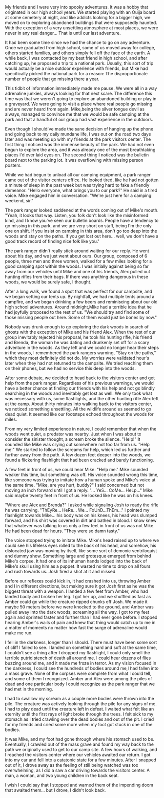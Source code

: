 My friends and I were very into spooky adventures. It was a hobby that originated in our high school years. We started playing with an Ouija board at some cemetery at night, and like addicts looking for a bigger high, we moved on to exploring abandoned buildings that were supposedly haunted. With the exception of a very unsettling atmosphere at most places, we were never in any real danger... That is until our last adventure. 

It had been some time since we had the chance to go on any adventure. Once we graduated from high school, some of us moved away for college, others started families, and others simply fell off the face of the earth. A while back, I was contacted by my best friend in high school, and after catching up, he proposed a trip to a national park. Usually, this sort of trip would actually be a nice outdoor experience with friends, but Mike had specifically picked the national park for a reason: The disproportionate number of people that go missing there a year. 

This tidbit of information immediately made me pause. We were all in a way adrenaline junkies, always looking for that next scare. The difference this time was that we weren't going to explore an abandoned building or play in a graveyard. We were going to visit a place where real people go missing and are never heard from again. Mike,being the silver tongue devil as always, managed to convince me that we would be safe camping at the park and that a handful of our group had vast experience in the outdoors. 

Even though I should've made the sane decision of hanging up the phone and going back to my daily mundane life, I was out on the road two days later and was meeting up with my friends at the park visitors center. The first thing I noticed was the immense beauty of the park. We had not even begun to explore the area, and it was already one of the most breathtaking places I'd ever laid eyes on. The second thing I noticed was the bulletin board next to the parking lot. It was overflowing with missing person posters. 

While we had begun to unload all our camping equipment, a park ranger came out of the visitor centers office. He looked tired, like he had not gotten a minute of sleep in the past week but was trying hard to fake a friendly demeanor. "Hello everyone, what brings you to our park?" He said in a tired voice. Mike engaged him in conversation.  "We're just here for a camping weekend, sir." 

The park ranger looked saddened at the words coming out of Mike's mouth. "Yeah, it looks that way. Listen, you folk don't look like the misinformed kind, and I know you've seen our bulletin boards. People have a tendency to go missing in this park, and we are very short on staff, being I'm the only one on shift. If you insist on camping in this area, don't go too deep into the woods and stay on the paths. If you get lost out here... well, we don't have a good track record of finding nice folk like you." 

The park ranger didn't really stick around waiting for our reply. He went about his day, and we just went about ours. Our group, composed of 6 people, three men and three women, walked for a few miles looking for a good camping spot within the woods. I was initially against being so far away from our vehicles until Mike and one of his friends, Alex pulled out hunting rifles from their bags. If there was anything dangerous in these woods, we would be surely safe, I thought. 

 After a long walk, we found a spot that was perfect for our campsite, and we began setting our tents up. By nightfall, we had multiple tents around a campfire, and we began drinking a few beers and reminiscing about our old high school adventures. Around midnight,Mike had a terrible idea that he had joyfully proposed to the rest of us. "We should try and find some of those missing people out here. Some of them would just be bones by now." 

Nobody was drunk enough to go exploring the dark woods in search of ghosts with the exception of Mike and his friend Alex. When the rest of our group inevitably rejected his proposal, he took his hunting rifle, his friend and Brenda, the woman he was dating and drunkenly set off for a scary adventure in the woods. As they left and we could no longer hear their steps in the woods, I remembered the park rangers warning, "Stay on the paths," which they most definitely did not do. My worries were validated hour's later when they had not returned to the campsite. We tried reaching them on their phones, but we had no service this deep into the woods.

 After some debate, we decided to head back to the visitors center and get help from the park ranger. Regardless of his previous warnings, we would have a better chance at finding our friends with his help and not go blindly searching in the woods and inevitably get lost as well. We only took what was necessary with us, some flashlights, and the other hunting rifle Alex left at the camp. About thirty minutes into walking back to the visitors center, we noticed something unsettling. All the wildlife around us seemed to go dead quiet. It seemed like our footsteps echoed throughout the woods for miles. 

From my very limited experience in nature, I could remember that when the woods went quiet, a predator was nearby. Just when I was about to consider the sinister thought, a scream broke the silence. "Help!" It sounded like Mike was crying out somewhere not too far from us. "Help me!" We started to follow the screams for help, which led us further and further away from the path. A few dozen feet deeper into the woods, we found a flickering flashlight that had been cracked and barely functioning. 

A few feet in front of us, we could hear Mike: "Help me." Mike sounded weaker this time, but something was off. His voice sounded wrong this time, like someone was trying to imitate how a human spoke and Mike's voice at the same time. "Mike, are you hurt, buddy?" I said concerned but not moving an inch forward until I got a reply. "... YeS... CoMe... HeLp..." Mike said maybe twenty feet in front of us. He looked like he was on his knees. 

"Where are Alex and Brenda?" I asked while signaling Josh to ready the rifle he was carrying. "ThEyRe... HeRe... We... FoUnD...ThEm..." I pointed my flashlight towards Mike... his body was on his knees, his head was slumped forward, and his shirt was covered in dirt and bathed in blood. I know knew that whatever was talking to us only a few feet in front of us was not Mike. He had been dead for hours. "They were so damn tasty." 

The voice stopped trying to imitate Mike. Mike's head raised up to where we could see his lifeless eyes rolled to the back of his head, and somehow, his dislocated jaw was moving by itself, like some sort of demonic ventriloquist  and dummy show. Something large and grotesque emerged from behind Mike's corpse. It had one of its inhuman hands lodged into the back of Mike's skull using him as a puppet. It wasted no time to drop on all fours and rush towards us. Josh fired a shot at it and missed. 

Before our reflexes could kick in, it had crashed into us, throwing Amber and I in different directions, but making sure it got Josh first as he was the biggest threat with a weapon. I landed a few feet from Amber, who had landed badly and broken her leg. I got her up, and we shuffled as fast as Amber could go while the creature ripped chunks off Josh. We made it maybe 50 meters before we were knocked to the ground, and Amber was pulled away into the dark woods, screaming all the way. I got to my feet again and sprinted faster and further than I had ever gone before. I stopped hearing Amber's wails of pain and knew that thing would catch up to me in a matter of moments no matter how fast the surge of adrenaline would make me run.

I fell in the darkness, longer than I should. There must have been some sort of cliff I failed to see. I landed on something hard and soft at the same time, I couldn’t see a thing after I dropped my flashlight, I could only smell the terrible putrid stench of death all around me. I could hear dozens of flies buzzing around me, and it made me froze in terror. As my vision focused in the darkness, I could see the hundreds of bodies around me,I had fallen into a mass grave. None of the corpses were complete from what I could tell, and some of them I recognized. Amber and Alex were among the piles of dead and one particular body I could recognize as the park ranger that we had met in the morning. 

I had to swallow my scream as a couple more bodies were thrown into the pile. The creature was actively looking through the pile for any signs of me. I had to play dead until the creature left in defeat. I waited what felt like an eternity until the first rays of light broke through the trees. I felt sick to my stomach as I tried crawling over the dead bodies and out of the pit. I cried for my friends and cried some more when my foot got stuck in one of the bodies.

 It was Mike, and my foot had gone through where his stomach used to be. Eventually, I crawled out of the mass grave and found my way back to the path we originally used to get to our camp site. A few hours of walking, and I reached the visitors center where our vehicles awaited our return. I got into my car and fell into a catatonic state for a few minutes. After I snapped out of it, I drove away as the feeling of still being watched was too overwhelming, as I did a saw a car driving towards the visitors center. A man, a woman, and two young children in the back seat.

 I wish I could say that I stopped and warned them of the impending doom that awaited them... but I drove, I didn't look back.